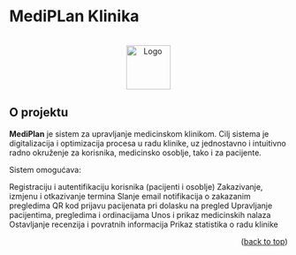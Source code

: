 
# MediPLan Klinika


<!-- LOGO PROJEKTA  -->
<br />
<div align="center">
  <a href="https://github.com/othneildrew/Best-README-Template">
    <img src="desktop/slike/logo.png" alt="Logo" width="80" height="80">
  </a>

</div>

<!-- O ROJEKTU -->
## O projektu


**MediPlan** je sistem za upravljanje medicinskom klinikom. Cilj sistema je digitalizacija i optimizacija procesa u radu klinike, uz jednostavno i intuitivno radno okruženje za korisnika, medicinsko osoblje, tako i za pacijente.

Sistem omogućava:

Registraciju i autentifikaciju korisnika (pacijenti i osoblje)
Zakazivanje, izmjenu i otkazivanje termina
Slanje email notifikacija o zakazanim pregledima
QR kod prijavu pacijenata pri dolasku na pregled
Upravljanje pacijentima, pregledima i ordinacijama
Unos i prikaz medicinskih nalaza
Ostavljanje recenzija i povratnih informacija
Prikaz statistika o radu klinike


<p align="right">(<a href="#readme-top">back to top</a>)</p>

